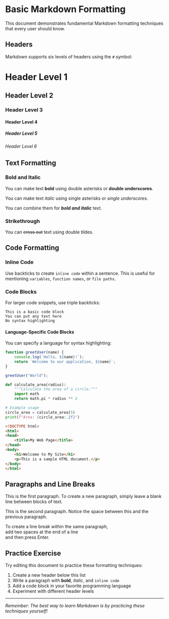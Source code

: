# Basic Markdown Formatting

This document demonstrates fundamental Markdown formatting techniques that every user should know.

## Headers

Markdown supports six levels of headers using the `#` symbol:

# Header Level 1
## Header Level 2
### Header Level 3
#### Header Level 4
##### Header Level 5
###### Header Level 6

## Text Formatting

### Bold and Italic

You can make text **bold** using double asterisks or __double underscores__.

You can make text *italic* using single asterisks or _single underscores_.

You can combine them for ***bold and italic*** text.

### Strikethrough

You can ~~cross out~~ text using double tildes.

## Code Formatting

### Inline Code

Use backticks to create `inline code` within a sentence. This is useful for mentioning `variables`, `function names`, or `file paths`.

### Code Blocks

For larger code snippets, use triple backticks:

```
This is a basic code block
You can put any text here
No syntax highlighting
```

#### Language-Specific Code Blocks

You can specify a language for syntax highlighting:

```javascript
function greetUser(name) {
    console.log(`Hello, ${name}!`);
    return `Welcome to our application, ${name}`;
}

greetUser("World");
```

```python
def calculate_area(radius):
    """Calculate the area of a circle."""
    import math
    return math.pi * radius ** 2

# Example usage
circle_area = calculate_area(5)
print(f"Area: {circle_area:.2f}")
```

```html
<!DOCTYPE html>
<html>
<head>
    <title>My Web Page</title>
</head>
<body>
    <h1>Welcome to My Site</h1>
    <p>This is a sample HTML document.</p>
</body>
</html>
```

## Paragraphs and Line Breaks

This is the first paragraph. To create a new paragraph, simply leave a blank line between blocks of text.

This is the second paragraph. Notice the space between this and the previous paragraph.

To create a line break within the same paragraph,  
add two spaces at the end of a line  
and then press Enter.

## Practice Exercise

Try editing this document to practice these formatting techniques:

1. Create a new header below this list
2. Write a paragraph with **bold**, *italic*, and `inline code`
3. Add a code block in your favorite programming language
4. Experiment with different header levels

---

*Remember: The best way to learn Markdown is by practicing these techniques yourself!*